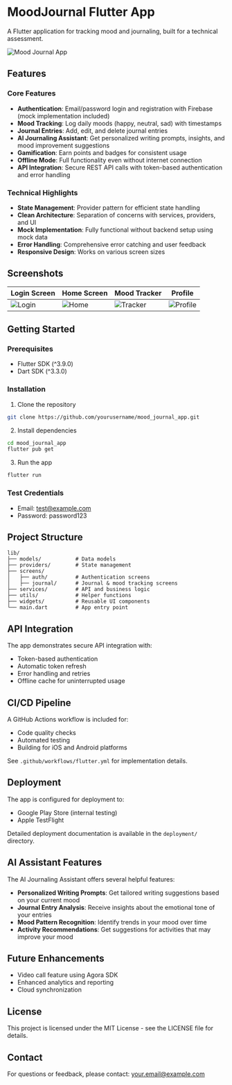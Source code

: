 # MoodJournal Flutter App

A Flutter application for tracking mood and journaling, built for a technical assessment.

![Mood Journal App](https://placekitten.com/500/300)

## Features

### Core Features
- **Authentication**: Email/password login and registration with Firebase (mock implementation included)
- **Mood Tracking**: Log daily moods (happy, neutral, sad) with timestamps
- **Journal Entries**: Add, edit, and delete journal entries
- **AI Journaling Assistant**: Get personalized writing prompts, insights, and mood improvement suggestions
- **Gamification**: Earn points and badges for consistent usage
- **Offline Mode**: Full functionality even without internet connection
- **API Integration**: Secure REST API calls with token-based authentication and error handling

### Technical Highlights
- **State Management**: Provider pattern for efficient state handling
- **Clean Architecture**: Separation of concerns with services, providers, and UI
- **Mock Implementation**: Fully functional without backend setup using mock data
- **Error Handling**: Comprehensive error catching and user feedback
- **Responsive Design**: Works on various screen sizes

## Screenshots

| Login Screen | Home Screen | Mood Tracker | Profile |
|---|---|---|---|
| ![Login](https://placekitten.com/200/400) | ![Home](https://placekitten.com/200/401) | ![Tracker](https://placekitten.com/200/402) | ![Profile](https://placekitten.com/200/403) |

## Getting Started

### Prerequisites
- Flutter SDK (^3.9.0)
- Dart SDK (^3.3.0)

### Installation

1. Clone the repository
```bash
git clone https://github.com/yourusername/mood_journal_app.git
```

2. Install dependencies
```bash
cd mood_journal_app
flutter pub get
```

3. Run the app
```bash
flutter run
```

### Test Credentials
- Email: test@example.com
- Password: password123

## Project Structure

```
lib/
├── models/           # Data models
├── providers/        # State management
├── screens/
│   ├── auth/         # Authentication screens
│   ├── journal/      # Journal & mood tracking screens
├── services/         # API and business logic
├── utils/            # Helper functions
├── widgets/          # Reusable UI components
└── main.dart         # App entry point
```

## API Integration

The app demonstrates secure API integration with:
- Token-based authentication
- Automatic token refresh
- Error handling and retries
- Offline cache for uninterrupted usage

## CI/CD Pipeline

A GitHub Actions workflow is included for:
- Code quality checks
- Automated testing
- Building for iOS and Android platforms

See `.github/workflows/flutter.yml` for implementation details.

## Deployment

The app is configured for deployment to:
- Google Play Store (internal testing)
- Apple TestFlight

Detailed deployment documentation is available in the `deployment/` directory.

## AI Assistant Features

The AI Journaling Assistant offers several helpful features:

- **Personalized Writing Prompts**: Get tailored writing suggestions based on your current mood
- **Journal Entry Analysis**: Receive insights about the emotional tone of your entries
- **Mood Pattern Recognition**: Identify trends in your mood over time
- **Activity Recommendations**: Get suggestions for activities that may improve your mood

## Future Enhancements

- Video call feature using Agora SDK
- Enhanced analytics and reporting
- Cloud synchronization

## License

This project is licensed under the MIT License - see the LICENSE file for details.

## Contact

For questions or feedback, please contact: your.email@example.com
